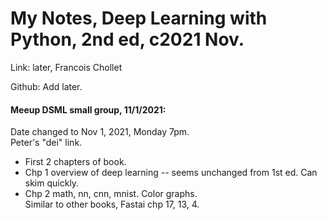 # My Notes, Deep Learning with Python, 2nd ed, c2021 Nov.  

Link: later, Francois Chollet  

Github: Add later.  

#### Meeup DSML small group, 11/1/2021:
Date changed to Nov 1, 2021, Monday 7pm.  
Peter's "dei" link.  

 * First 2 chapters of book.  
 * Chp 1 overview of deep learning -- seems unchanged from 1st ed. Can skim quickly.   
 * Chp 2 math, nn, cnn, mnist.  Color graphs.  
   Similar to other books, Fastai chp 17, 13, 4.  
